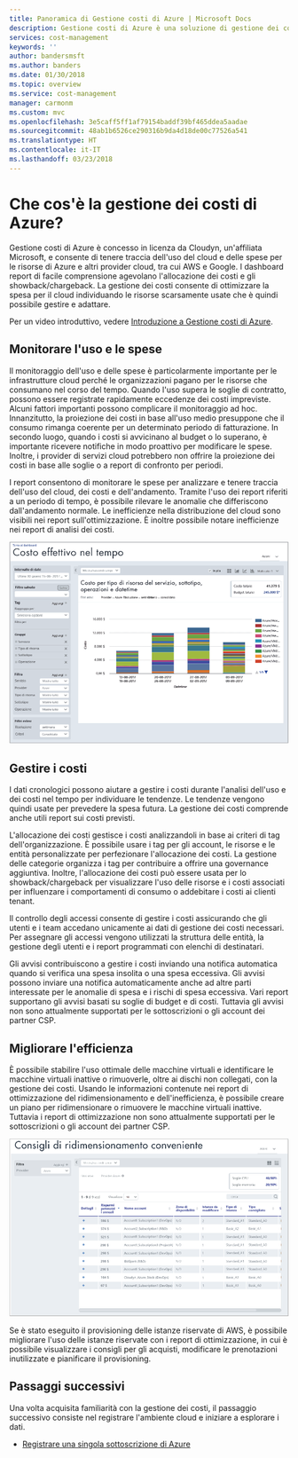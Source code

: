 ```yaml
---
title: Panoramica di Gestione costi di Azure | Microsoft Docs
description: Gestione costi di Azure è una soluzione di gestione dei costi multi-cloud che consente di usare Azure e altre risorse cloud.
services: cost-management
keywords: ''
author: bandersmsft
ms.author: banders
ms.date: 01/30/2018
ms.topic: overview
ms.service: cost-management
manager: carmonm
ms.custom: mvc
ms.openlocfilehash: 3e5caff5ff1af79154baddf39bf465ddea5aadae
ms.sourcegitcommit: 48ab1b6526ce290316b9da4d18de00c77526a541
ms.translationtype: HT
ms.contentlocale: it-IT
ms.lasthandoff: 03/23/2018
---
```

# <a name="what-is-azure-cost-management"></a>Che cos'è la gestione dei costi di Azure?

Gestione costi di Azure è concesso in licenza da Cloudyn, un'affiliata Microsoft, e consente di tenere traccia dell'uso del cloud e delle spese per le risorse di Azure e altri provider cloud, tra cui AWS e Google. I dashboard report di facile comprensione agevolano l'allocazione dei costi e gli showback/chargeback. La gestione dei costi consente di ottimizzare la spesa per il cloud individuando le risorse scarsamente usate che è quindi possibile gestire e adattare.

Per un video introduttivo, vedere [Introduzione a Gestione costi di Azure](https://azure.microsoft.com/en-us/resources/videos/azure-cost-management-overview-and-demo).

## <a name="monitor-usage-and-spending"></a>Monitorare l'uso e le spese

Il monitoraggio dell'uso e delle spese è particolarmente importante per le infrastrutture cloud perché le organizzazioni pagano per le risorse che consumano nel corso del tempo. Quando l'uso supera le soglie di contratto, possono essere registrate rapidamente eccedenze dei costi impreviste. Alcuni fattori importanti possono complicare il monitoraggio ad hoc. Innanzitutto, la proiezione dei costi in base all'uso medio presuppone che il consumo rimanga coerente per un determinato periodo di fatturazione. In secondo luogo, quando i costi si avvicinano al budget o lo superano, è importante ricevere notifiche in modo proattivo per modificare le spese. Inoltre, i provider di servizi cloud potrebbero non offrire la proiezione dei costi in base alle soglie o a report di confronto per periodi.

I report consentono di monitorare le spese per analizzare e tenere traccia dell'uso del cloud, dei costi e dell'andamento. Tramite l'uso dei report riferiti a un periodo di tempo, è possibile rilevare le anomalie che differiscono dall'andamento normale. Le inefficienze nella distribuzione del cloud sono visibili nei report sull'ottimizzazione. È inoltre possibile notare inefficienze nei report di analisi dei costi.

![Report sui costi nel tempo](media\overview\cost-over-time-rpt.png)


## <a name="manage-costs"></a>Gestire i costi

I dati cronologici possono aiutare a gestire i costi durante l'analisi dell'uso e dei costi nel tempo per individuare le tendenze. Le tendenze vengono quindi usate per prevedere la spesa futura. La gestione dei costi comprende anche utili report sui costi previsti.

L'allocazione dei costi gestisce i costi analizzandoli in base ai criteri di tag dell'organizzazione. È possibile usare i tag per gli account, le risorse e le entità personalizzate per perfezionare l'allocazione dei costi. La gestione delle categorie organizza i tag per contribuire a offrire una governance aggiuntiva. Inoltre, l'allocazione dei costi può essere usata per lo showback/chargeback per visualizzare l'uso delle risorse e i costi associati per influenzare i comportamenti di consumo o addebitare i costi ai clienti tenant.

Il controllo degli accessi consente di gestire i costi assicurando che gli utenti e i team accedano unicamente ai dati di gestione dei costi necessari. Per assegnare gli accessi vengono utilizzati la struttura delle entità, la gestione degli utenti e i report programmati con elenchi di destinatari.

Gli avvisi contribuiscono a gestire i costi inviando una notifica automatica quando si verifica una spesa insolita o una spesa eccessiva. Gli avvisi possono inviare una notifica automaticamente anche ad altre parti interessate per le anomalie di spesa e i rischi di spesa eccessiva. Vari report supportano gli avvisi basati su soglie di budget e di costi. Tuttavia gli avvisi non sono attualmente supportati per le sottoscrizioni o gli account dei partner CSP.

## <a name="improve-efficiency"></a>Migliorare l'efficienza

È possibile stabilire l'uso ottimale delle macchine virtuali e identificare le macchine virtuali inattive o rimuoverle, oltre ai dischi non collegati, con la gestione dei costi. Usando le informazioni contenute nei report di ottimizzazione del ridimensionamento e dell'inefficienza, è possibile creare un piano per ridimensionare o rimuovere le macchine virtuali inattive. Tuttavia i report di ottimizzazione non sono attualmente supportati per le sottoscrizioni o gli account dei partner CSP.

![consigli sul ridimensionamento](.\media\overview\sizing.png)

Se è stato eseguito il provisioning delle istanze riservate di AWS, è possibile migliorare l'uso delle istanze riservate con i report di ottimizzazione, in cui è possibile visualizzare i consigli per gli acquisti, modificare le prenotazioni inutilizzate e pianificare il provisioning.

## <a name="next-steps"></a>Passaggi successivi

Una volta acquisita familiarità con la gestione dei costi, il passaggio successivo consiste nel registrare l'ambiente cloud e iniziare a esplorare i dati.

- [Registrare una singola sottoscrizione di Azure](quick-register-azure-sub.md)
